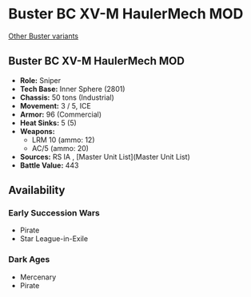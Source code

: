 # Buster BC XV-M HaulerMech MOD 

[Other Buster variants](../buster.md) 

## Buster BC XV-M HaulerMech MOD 

- **Role:** Sniper 
- **Tech Base:** Inner Sphere (2801) 
- **Chassis:** 50 tons (Industrial) 
- **Movement:** 3 / 5, ICE 
- **Armor:** 96 (Commercial) 
- **Heat Sinks:** 5 (5) 
- **Weapons:** 
  - LRM 10 (ammo: 12) 
  - AC/5 (ammo: 20) 
- **Sources:** RS IA , [Master Unit List](Master Unit List) 
- **Battle Value:** 443 

## Availability 

### Early Succession Wars 

- Pirate 
- Star League-in-Exile 

### Dark Ages 

- Mercenary 
- Pirate 

